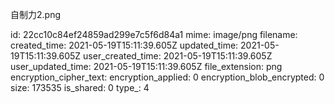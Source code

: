 自制力2.png

id: 22cc10c84ef24859ad299e7c5f6d84a1
mime: image/png
filename: 
created_time: 2021-05-19T15:11:39.605Z
updated_time: 2021-05-19T15:11:39.605Z
user_created_time: 2021-05-19T15:11:39.605Z
user_updated_time: 2021-05-19T15:11:39.605Z
file_extension: png
encryption_cipher_text: 
encryption_applied: 0
encryption_blob_encrypted: 0
size: 173535
is_shared: 0
type_: 4